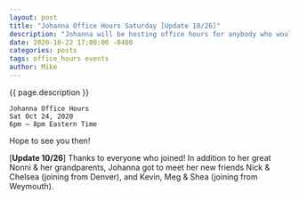 ```yaml
---
layout: post
title: "Johanna Office Hours Saturday [Update 10/26]"
description: "Johanna will be hosting office hours for anybody who would like to say hello!"
date: 2020-10-22 17:00:00 -0400
categories: posts
tags: office_hours events
author: Mike
---
```


{{ page.description }}

    Johanna Office Hours
    Sat Oct 24, 2020
    6pm – 8pm Eastern Time

Hope to see you then!

[**Update 10/26**] Thanks to everyone who joined! In addition to her great Nonni & her grandparents, Johanna got to meet her new friends Nick & Chelsea (joining from Denver), and Kevin, Meg & Shea (joining from Weymouth).
